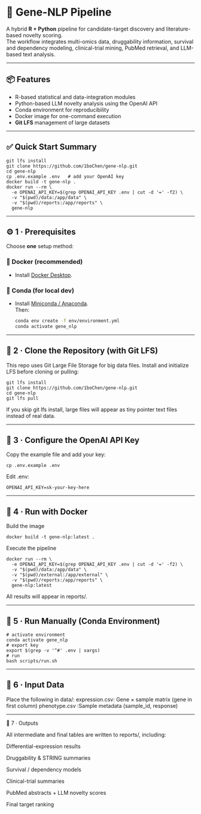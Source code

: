 # 🧬 Gene-NLP Pipeline

A hybrid **R + Python** pipeline for candidate-target discovery and literature-based novelty scoring.  
The workflow integrates multi-omics data, druggability information, survival and dependency modeling, clinical-trial mining, PubMed retrieval, and LLM-based text analysis.

---

## 📦 Features

- R-based statistical and data-integration modules  
- Python-based LLM novelty analysis using the OpenAI API  
- Conda environment for reproducibility  
- Docker image for one-command execution  
- **Git LFS** management of large datasets

---

## ✅ Quick Start Summary
```
git lfs install
git clone https://github.com/1boChen/gene-nlp.git
cd gene-nlp
cp .env.example .env   # add your OpenAI key
docker build -t gene-nlp .
docker run --rm \
  -e OPENAI_API_KEY=$(grep OPENAI_API_KEY .env | cut -d '=' -f2) \
  -v "$(pwd)/data:/app/data" \
  -v "$(pwd)/reports:/app/reports" \
  gene-nlp
```
  
---

## ⚙️ 1 · Prerequisites

Choose **one** setup method:

### 🐋 Docker (recommended)

- Install [Docker Desktop](https://docs.docker.com/get-docker/).

### 🐍 Conda (for local dev)

- Install [Miniconda / Anaconda](https://docs.conda.io/en/latest/miniconda.html).  
  Then:

  ```bash
  conda env create -f env/environment.yml
  conda activate gene_nlp
  ```
---

## 🧰 2 · Clone the Repository (with Git LFS)

This repo uses Git Large File Storage
 for big data files.
Install and initialize LFS before cloning or pulling:

```
git lfs install
git clone https://github.com/1boChen/gene-nlp.git
cd gene-nlp
git lfs pull
```

If you skip git lfs install, large files will appear as tiny pointer text files instead of real data.

---

## 🔑 3 · Configure the OpenAI API Key

Copy the example file and add your key:
```
cp .env.example .env
```

Edit .env:
```
OPENAI_API_KEY=sk-your-key-here
```

---

## 🚀 4 · Run with Docker

Build the image
```
docker build -t gene-nlp:latest .
```

Execute the pipeline
```
docker run --rm \
  -e OPENAI_API_KEY=$(grep OPENAI_API_KEY .env | cut -d '=' -f2) \
  -v "$(pwd)/data:/app/data" \
  -v "$(pwd)/external:/app/external" \
  -v "$(pwd)/reports:/app/reports" \
  gene-nlp:latest
```

All results will appear in reports/.

---

## 🧩 5 · Run Manually (Conda Environment)

```
# activate environment
conda activate gene_nlp
# export key
export $(grep -v '^#' .env | xargs)
# run
bash scripts/run.sh
```

---

## 📄 6 · Input Data

Place the following in data/:
expression.csv:	Gene × sample matrix (gene in first column)
phenotype.csv	:Sample metadata (sample_id, response)

---

🧠 7 · Outputs

All intermediate and final tables are written to reports/, including:

Differential-expression results

Druggability & STRING summaries

Survival / dependency models

Clinical-trial summaries

PubMed abstracts + LLM novelty scores

Final target ranking

